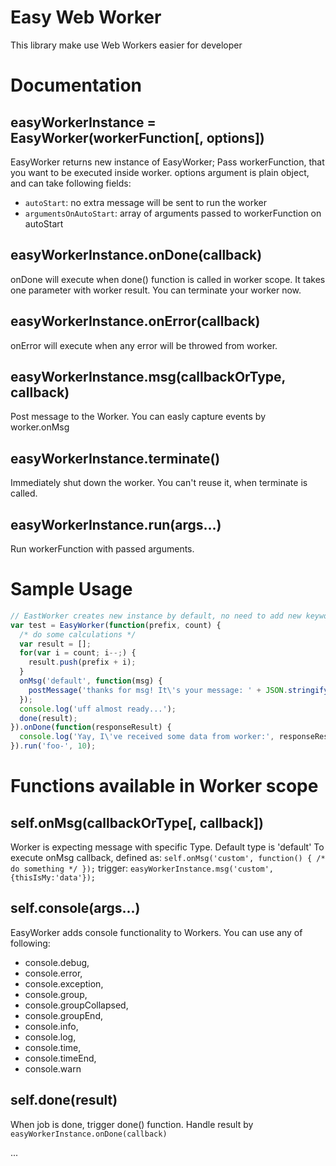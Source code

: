 Easy Web Worker
==============

This library make use Web Workers easier for developer


Documentation
==============

easyWorkerInstance = EasyWorker(workerFunction[, options])
---------------------
EasyWorker returns new instance of EasyWorker;
Pass workerFunction, that you want to be executed inside worker.
options argument is plain object, and can take following fields:
- `autoStart`: no extra message will be sent to run the worker
- `argumentsOnAutoStart`: array of arguments passed to workerFunction on autoStart

easyWorkerInstance.onDone(callback)
---------------------
onDone will execute when done() function is called in worker scope. It takes one
parameter with worker result. You can terminate your worker now.

easyWorkerInstance.onError(callback)
---------------------
onError will execute when any error will be throwed from worker.

easyWorkerInstance.msg(callbackOrType, callback)
---------------------
Post message to the Worker. You can easly capture events by worker.onMsg

easyWorkerInstance.terminate()
---------------------
Immediately shut down the worker. You can't reuse it, when terminate is called.

easyWorkerInstance.run(args...)
---------------------
Run workerFunction with passed arguments.


Sample Usage
==============

```javascript
// EastWorker creates new instance by default, no need to add new keyword
var test = EasyWorker(function(prefix, count) {
  /* do some calculations */
  var result = [];
  for(var i = count; i--;) {
    result.push(prefix + i);
  }
  onMsg('default', function(msg) {
    postMessage('thanks for msg! It\'s your message: ' + JSON.stringify(msg));
  });
  console.log('uff almost ready...');
  done(result);
}).onDone(function(responseResult) {
  console.log('Yay, I\'ve received some data from worker:', responseResult);
}).run('foo-', 10);
```

Functions available in Worker scope
==============

self.onMsg(callbackOrType[, callback])
---------------------
Worker is expecting message with specific Type.
Default type is 'default'
To execute onMsg callback, defined as:
`self.onMsg('custom', function() { /* do something */ });`
trigger:
`easyWorkerInstance.msg('custom', {thisIsMy:'data'});`

self.console(args...)
---------------------
EasyWorker adds console functionality to Workers. You can use any of following:
- console.debug,
- console.error,
- console.exception,
- console.group,
- console.groupCollapsed,
- console.groupEnd,
- console.info,
- console.log,
- console.time,
- console.timeEnd,
- console.warn

self.done(result)
---------------------
When job is done, trigger done() function.
Handle result by `easyWorkerInstance.onDone(callback)`

...
